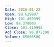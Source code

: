 ```yaml
---
Date: 2016-01-22
Open: 98.629997
High: 101.459999
Low: 98.370003
Close: 101.419998
Adj Close: 96.872398
Volume: 65800500
---
```

